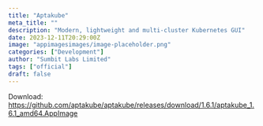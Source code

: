 ```yaml
---
title: "Aptakube"
meta_title: ""
description: "Modern, lightweight and multi-cluster Kubernetes GUI"
date: 2023-12-11T20:29:00Z
image: "appimagesimages/image-placeholder.png"
categories: ["Development"]
author: "Sumbit Labs Limited"
tags: ["official"]
draft: false
---
```


Download: https://github.com/aptakube/aptakube/releases/download/1.6.1/aptakube_1.6.1_amd64.AppImage
